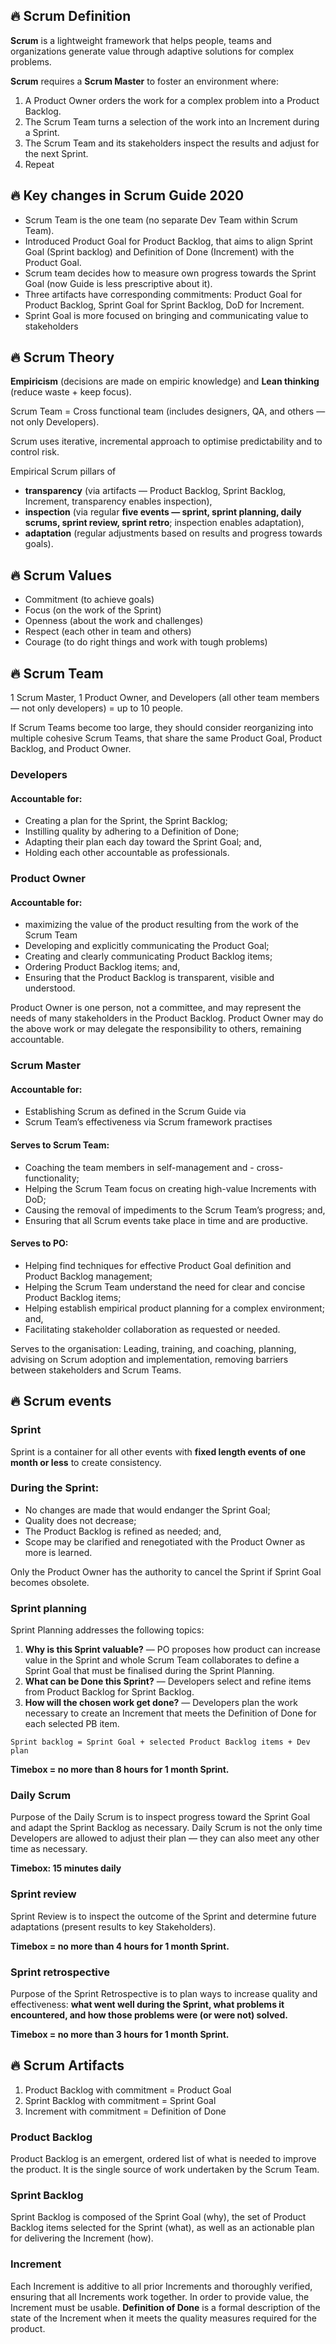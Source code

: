 ## 🔥 Scrum Definition
**Scrum** is a lightweight framework that helps people, teams and organizations generate value through adaptive solutions for complex problems.

**Scrum** requires a **Scrum Master** to foster an environment where:

1. A Product Owner orders the work for a complex problem into a Product Backlog.
2. The Scrum Team turns a selection of the work into an Increment during a Sprint.
3. The Scrum Team and its stakeholders inspect the results and adjust for the next Sprint.
4. Repeat

## 🔥 Key changes in Scrum Guide 2020
- Scrum Team is the one team (no separate Dev Team within Scrum Team).
- Introduced Product Goal for Product Backlog, that aims to align Sprint Goal (Sprint backlog) and Definition of Done (Increment) with the Product Goal.
- Scrum team decides how to measure own progress towards the Sprint Goal (now Guide is less prescriptive about it).
- Three artifacts have corresponding commitments: Product Goal for Product Backlog, Sprint Goal for Sprint Backlog, DoD for Increment.
- Sprint Goal is more focused on bringing and communicating value to stakeholders

## 🔥 Scrum Theory
**Empiricism** (decisions are made on empiric knowledge) and **Lean thinking** (reduce waste + keep focus).

Scrum Team = Cross functional team (includes designers, QA, and others — not only Developers).

Scrum uses iterative, incremental approach to optimise predictability and to control risk.

Empirical Scrum pillars of

- **transparency** (via artifacts — Product Backlog, Sprint Backlog, Increment, transparency enables inspection),
- **inspection** (via regular **five events — sprint, sprint planning, daily scrums, sprint review, sprint retro**; inspection enables adaptation),
- **adaptation** (regular adjustments based on results and progress towards goals).

## 🔥 Scrum Values
- Commitment (to achieve goals)
- Focus (on the work of the Sprint)
- Openness (about the work and challenges)
- Respect (each other in team and others)
- Courage (to do right things and work with tough problems)

## 🔥 Scrum Team
1 Scrum Master, 1 Product Owner, and Developers (all other team members — not only developers) = up to 10 people.

If Scrum Teams become too large, they should consider reorganizing into multiple cohesive Scrum Teams, that share the same Product Goal, Product Backlog, and Product Owner.

### Developers
#### Accountable for:

- Creating a plan for the Sprint, the Sprint Backlog;
- Instilling quality by adhering to a Definition of Done;
- Adapting their plan each day toward the Sprint Goal; and,
- Holding each other accountable as professionals.

### Product Owner
#### Accountable for:

- maximizing the value of the product resulting from the work of the Scrum Team
- Developing and explicitly communicating the Product Goal;
- Creating and clearly communicating Product Backlog items;
- Ordering Product Backlog items; and,
- Ensuring that the Product Backlog is transparent, visible and understood.

Product Owner is one person, not a committee, and may represent the needs of many stakeholders in the Product Backlog. Product Owner may do the above work or may delegate the responsibility to others, remaining accountable.

### Scrum Master
#### Accountable for:

- Establishing Scrum as defined in the Scrum Guide via
- Scrum Team’s effectiveness via Scrum framework practises

#### Serves to Scrum Team:

- Coaching the team members in self-management and - cross-functionality;
- Helping the Scrum Team focus on creating high-value Increments with DoD;
- Causing the removal of impediments to the Scrum Team’s progress; and,
- Ensuring that all Scrum events take place in time and are productive.

#### Serves to PO:

- Helping find techniques for effective Product Goal definition and Product Backlog management;
- Helping the Scrum Team understand the need for clear and concise Product Backlog items;
- Helping establish empirical product planning for a complex environment; and,
- Facilitating stakeholder collaboration as requested or needed.

Serves to the organisation: Leading, training, and coaching, planning, advising on Scrum adoption and implementation, removing barriers between stakeholders and Scrum Teams.

## 🔥 Scrum events
### Sprint
Sprint is a container for all other events with **fixed length events of one month or less** to create consistency.

### During the Sprint:

- No changes are made that would endanger the Sprint Goal;
- Quality does not decrease;
- The Product Backlog is refined as needed; and,
- Scope may be clarified and renegotiated with the Product Owner as more is learned.

Only the Product Owner has the authority to cancel the Sprint if Sprint Goal becomes obsolete.

### Sprint planning
Sprint Planning addresses the following topics:

1. **Why is this Sprint valuable?** — PO proposes how product can increase value in the Sprint and whole Scrum Team collaborates to define a Sprint Goal that must be finalised during the Sprint Planning.
2. **What can be Done this Sprint?** — Developers select and refine items from Product Backlog for Sprint Backlog.
3. **How will the chosen work get done?** — Developers plan the work necessary to create an Increment that meets the Definition of Done for each selected PB item.
```
Sprint backlog = Sprint Goal + selected Product Backlog items + Dev plan
```

**Timebox = no more than 8 hours for 1 month Sprint.**

### Daily Scrum
Purpose of the Daily Scrum is to inspect progress toward the Sprint Goal and adapt the Sprint Backlog as necessary. Daily Scrum is not the only time Developers are allowed to adjust their plan — they can also meet any other time as necessary.

**Timebox: 15 minutes daily**

### Sprint review
Sprint Review is to inspect the outcome of the Sprint and determine future adaptations (present results to key Stakeholders).


**Timebox = no more than 4 hours for 1 month Sprint.**


### Sprint retrospective
Purpose of the Sprint Retrospective is to plan ways to increase quality and effectiveness: **what went well during the Sprint, what problems it encountered, and how those problems were (or were not) solved.**

**Timebox = no more than 3 hours for 1 month Sprint.**


## 🔥 Scrum Artifacts
1. Product Backlog with commitment = Product Goal
2. Sprint Backlog with commitment = Sprint Goal
3. Increment with commitment = Definition of Done

### Product Backlog
Product Backlog is an emergent, ordered list of what is needed to improve the product. It is the single source of work undertaken by the Scrum Team.

### Sprint Backlog
Sprint Backlog is composed of the Sprint Goal (why), the set of Product Backlog items selected for the Sprint (what), as well as an actionable plan for delivering the Increment (how).

### Increment
Each Increment is additive to all prior Increments and thoroughly verified, ensuring that all Increments work together. In order to provide value, the Increment must be usable. **Definition of Done** is a formal description of the state of the Increment when it meets the quality measures required for the product.
